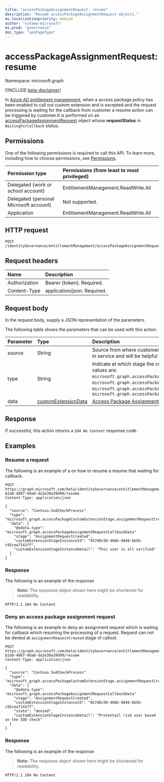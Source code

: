 ```yaml
---
title: "accessPackageAssignmentRequest: resume"
description: "Resume accessPackageAssignmentRequest objects."
ms.localizationpriority: medium
author: "vikama-microsoft"
ms.prod: "governance"
doc_type: "apiPageType"
---
```


# accessPackageAssignmentRequest: resume
Namespace: microsoft.graph

[!INCLUDE [beta-disclaimer](../../includes/beta-disclaimer.md)]

In [Azure AD entitlement management](../resources/entitlementmanagement-overview.md), when a access package policy has been enabled to call out custom extension and is excepted and the request processing is waiting for the callback from customer a resume action can be triggered by customer.It is performed on an [accessPackageAssignmentRequest](../resources/accesspackageassignmentrequest.md) object whose **requestStatus** in `WaitingForCallback` status. 

## Permissions
One of the following permissions is required to call this API. To learn more, including how to choose permissions, see [Permissions](/graph/permissions-reference).

|Permission type|Permissions (from least to most privileged)|
|:---|:---|
| Delegated (work or school account) | EntitlementManagement.ReadWrite.All |
| Delegated (personal Microsoft account) | Not supported. |
| Application | EntitlementManagement.ReadWrite.All |

## HTTP request

<!-- {
  "blockType": "ignored"
}
-->
``` http
POST /identityGovernance/entitlementManagement/accessPackageAssignmentRequests/{accessPackageAssignmentRequestId}/resume
```

## Request headers
|Name|Description|
|:---|:---|
|Authorization|Bearer {token}. Required.|
|Content-Type|application/json. Required.|

## Request body
In the request body, supply a JSON representation of the parameters.

The following table shows the parameters that can be used with this action.

|Parameter|Type|Description|
|:---|:---|:---|
|source|String|Source from where customer is trying to resume the request, which can be stored in service and will be helpful for auditing.|
|type|String|Indicate at which stage the custom callout extension was executed.The possible values are: `microsoft.graph.accessPackageCustomExtensionStage.ssignmentRequestCreated`, `microsoft.graph.accessPackageCustomExtensionStage.assignmentRequestApproved`, `microsoft.graph.accessPackageCustomExtensionStage.assignmentRequestGranted`, `microsoft.graph.accessPackageCustomExtensionStage.assignmentRequestRemoved`|
|data|[customExtensionData](../resources/customextensiondata.md)|[Access Package Assignment Request Callback Data](../resources/accesspackageassignmentrequestcallbackdata.md)|



## Response

If successful, this action returns a `204 No Content` response code.

## Examples

### Resume a request
The following is an example of a on how to resume a resume that waiting for callback.
<!-- {
  "blockType": "request"
}
-->
``` http
POST https://graph.microsoft.com/beta/identityGovernance/entitlementManagement/accessPackageAssignmentRequests/0e60f18c-b2a0-4887-9da8-da2e30a39d99/resume
Content-Type: application/json

{
  "source": "Contoso.SodCheckProcess"
  "type": "microsoft.graph.accessPackageCustomExtensionStage.assignmentRequestCreated",
  "data": {
    "@odata.type": "microsoft.graph.accessPackageAssignmentRequestCallbackData"
    "stage": "AssignmentRequestCreated",
    "customExtensionStageInstanceId": "957d0c50-466b-4840-bb5b-c92cea7141ff",
    "customExtensionStageInstanceDetail": "This user is all verified"
  }
}
```


### Response
The following is an example of the response
>**Note:** The response object shown here might be shortened for readability.
<!-- {
  "blockType": "response",
  "truncated": true
}
-->
``` http
HTTP/1.1 204 No Content
```

### Deny an access package assignment request
The following is an example to deny an assignment request which is waiting for callback which resuming the processing of a request. Request can not be denied at `assignmentRequestCreated` stage of callout.
<!-- {
  "blockType": "request"
}
-->
``` http
POST https://graph.microsoft.com/beta/identityGovernance/entitlementManagement/accessPackageAssignmentRequests/9e60f18c-b2a0-4887-9da8-da2e30a39d99/resume
Content-Type: application/json

{
  "source": "Contoso.SodCheckProcess"
  "type": "microsoft.graph.accessPackageCustomExtensionStage.assignmentRequestCreated",
  "data": {
    "@odata.type": "microsoft.graph.accessPackageAssignmentRequestCallbackData"
    "stage": "AssignmentRequestCreated",
    "customExtensionStageInstanceId": "857d0c50-466b-4840-bb5b-c92cea7141ff",
    "state": "denied",
    "customExtensionStageInstanceDetail": "Protentail risk user based on the SOD check"
  }
}
```


### Response
The following is an example of the response
>**Note:** The response object shown here might be shortened for readability.
<!-- {
  "blockType": "response",
  "truncated": true
}
-->
``` http
HTTP/1.1 204 No Content
```

